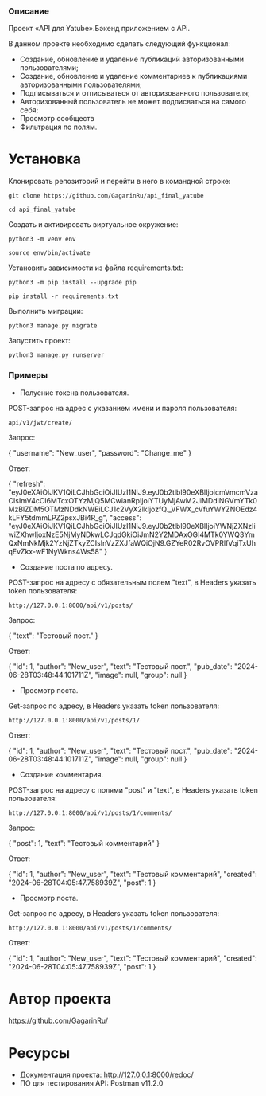 ### Описание

Проект «API для Yatube».Бэкенд приложением c APi.

В данном проекте необходимо сделать следующий функционал:

- Создание, обновление и удаление публикаций авторизованными пользователями;
- Создание, обновление и удаление комментариев к публикациями авторизованными пользователями;
- Подписываться и отписываться от авторизованного пользователя;
- Авторизованный пользователь не может подписваться на самого себя;
- Просмотр сообществ
- Фильтрация по полям.

# Установка

Клонировать репозиторий и перейти в него в командной строке:

```
git clone https://github.com/GagarinRu/api_final_yatube
```

```
cd api_final_yatube
```

Cоздать и активировать виртуальное окружение:

```
python3 -m venv env
```

```
source env/bin/activate
```

Установить зависимости из файла requirements.txt:

```
python3 -m pip install --upgrade pip
```

```
pip install -r requirements.txt
```

Выполнить миграции:

```
python3 manage.py migrate
```

Запустить проект:

```
python3 manage.py runserver
```

### Примеры

- Полуение токена пользователя.

POST-запрос на адрес с указанием имени и пароля пользователя:

```
api/v1/jwt/create/
```
Запрос:

{
    "username": "New_user",
    "password": "Change_me"
}

Ответ:

{
    "refresh": "eyJ0eXAiOiJKV1QiLCJhbGciOiJIUzI1NiJ9.eyJ0b2tlbl90eXBlIjoicmVmcmVzaCIsImV4cCI6MTcxOTYzMjQ5MCwianRpIjoiYTUyMjAwM2JiMDdiNGVmYTk0MzBlZDM5OTMzNDdkNWEiLCJ1c2VyX2lkIjozfQ._VFWX_cVfuYWYZNOEdz4kLFY5tdmmLPZ2psxJBi4R_g",
    "access": "eyJ0eXAiOiJKV1QiLCJhbGciOiJIUzI1NiJ9.eyJ0b2tlbl90eXBlIjoiYWNjZXNzIiwiZXhwIjoxNzE5NjMyNDkwLCJqdGkiOiJmN2Y2MDAxOGI4MTk0YWQ3YmQxNmNkMjk2YzNjZTkyZCIsInVzZXJfaWQiOjN9.GZYeR02RvOVPRlfVqiTxUhqEvZkx-wF1NyWkns4Ws58"
}

- Создание поста по адресу.

POST-запрос на адресу с обязательным полем "text", в Headers указать token пользователя:

```
http://127.0.0.1:8000/api/v1/posts/
```
Запрос:

{
  "text": "Тестовый пост."
}

Ответ:

{
    "id": 1,
    "author": "New_user",
    "text": "Тестовый пост.",
    "pub_date": "2024-06-28T03:48:44.101711Z",
    "image": null,
    "group": null
}

- Просмотр поста.

Get-запрос по адресу, в Headers указать token пользователя:

```
http://127.0.0.1:8000/api/v1/posts/1/
```

Ответ:

{
    "id": 1,
    "author": "New_user",
    "text": "Тестовый пост.",
    "pub_date": "2024-06-28T03:48:44.101711Z",
    "image": null,
    "group": null
}

- Создание комментария.

POST-запрос на адресу с полями "post" и "text", в Headers указать token пользователя:

```
http://127.0.0.1:8000/api/v1/posts/1/comments/
```

Запрос:

{
        "post": 1,
        "text": "Тестовый комментарий"
}

Ответ:

{
    "id": 1,
    "author": "New_user",
    "text": "Тестовый комментарий",
    "created": "2024-06-28T04:05:47.758939Z",
    "post": 1
}

- Просмотр поста.

Get-запрос по адресу, в Headers указать token пользователя:

```
http://127.0.0.1:8000/api/v1/posts/1/comments/
```

Ответ:

{
    "id": 1,
    "author": "New_user",
    "text": "Тестовый комментарий",
    "created": "2024-06-28T04:05:47.758939Z",
    "post": 1
}

# Автор проекта

https://github.com/GagarinRu/

# Ресурсы

- Документация проекта: http://127.0.0.1:8000/redoc/
- ПО для тестирования API: Postman v11.2.0